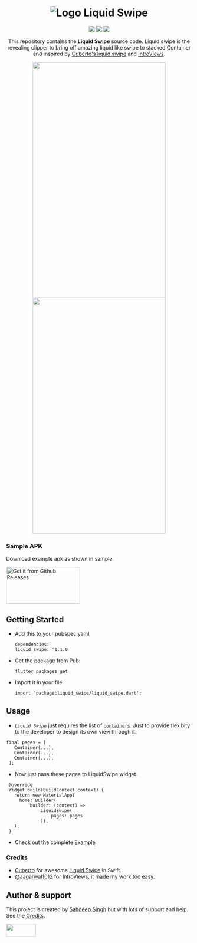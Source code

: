 <h1 align="center" xmlns="http://www.w3.org/1999/html">
  <br>
   <img src="https://github.com/iamSahdeep/liquid_swipe_flutter/assets/page1.png" alt="Logo Liquid Swipe" title="Logo by  FotoJet ( https://www.fotojet.com/ )" />
  <br>
</h1>
<p align="center">  
 <a href="https://github.com/iamSahdeep/liquid_swipe_flutter/releases" <img height="20" alt="GitHub All Releases" src="https://img.shields.io/github/downloads/iamSahdeep/liquid_swipe_flutter/total.svg?style=for-the-badge"></a>
<a href="https://www.codacy.com/app/iamSahdeep/liquid_swipe_flutter?utm_source=github.com&amp;utm_medium=referral&amp;utm_content=iamSahdeep/liquid_swipe_flutter&amp;utm_campaign=Badge_Grade"><img src="https://api.codacy.com/project/badge/Grade/ccdaffb33883461b8570cd80f5051631"/></a>
 <a href="https://pub.dev/packages/liquid_swipe" <img height="20" alt="Pub" src="https://img.shields.io/pub/v/liquid_swipe.svg?style=for-the-badge"></a>
 <a href="https://opensource.org/licenses/MIT"><img src="https://img.shields.io/badge/license-APACHE2.0-blue.svg"></a>
   <a href="https://flutter.dev"><img src="https://img.shields.io/badge/Built%20for-Flutter-blue.svg?longCache=true&style=flat-square" "></a>
</p>

<p align="center">
  This repository contains the <strong>Liquid Swipe</strong> source code.
  Liquid swipe is the revealing clipper to bring off amazing liquid like swipe to stacked Container and inspired by <a href="https://github.com/Cuberto/liquid-swipe"> Cuberto's liquid swipe</a> and <a href="https://github.com/aagarwal1012/IntroViews-Flutter">IntroViews</a>.

</p>

<p align="center">
<img src="https://github.com/iamSahdeep/liquid_swipe_flutter/assets/example.gif" width="360" height="640">
<img src="https://github.com/iamSahdeep/liquid_swipe_flutter/assets/example.gif" width="360" height="640">
</p>

### Sample APK

Download example apk as shown in sample.

<a href='https://github.com/iamSahdeep/liquid_swipe_flutter/blob/master/app-release.apk'><img alt='Get it from Github Releases' src='https://i0.wp.com/dimitrology.com/wp-content/uploads/2017/02/download-apk.png?resize=172%2C100&ssl=1' width="200" height="100"/></a>
 

## Getting Started
* Add this to your pubspec.yaml
  ```
  dependencies:
  liquid_swipe: ^1.1.0
  
  ```
* Get the package from Pub:

  ```
  flutter packages get
  ```
* Import it in your file

  ```
  import 'package:liquid_swipe/liquid_swipe.dart';
  ```
  
## Usage

 - *`Liquid Swipe`* just requires the list of [`containers`](https://api.flutter.dev/flutter/widgets/Container-class.html). Just to provide flexibity to the developer to design its own view through it.
 ```
 final pages = [
    Container(...),
    Container(...),
    Container(...),
  ];
 ```
 
 * Now just pass these pages to LiquidSwipe widget.
 ```
  @override
  Widget build(BuildContext context) {
    return new MaterialApp(
      home: Builder(
          builder: (context) =>
              LiquidSwipe(
                  pages: pages
              )),
    );
  }
 ```

 * Check out the complete [Example](https://github.com/iamSahdeep/liquid_swipe_flutter/tree/master/example)
 
### Credits
   - [Cuberto](https://github.com/Cuberto) for awesome [Liquid Swipe](https://github.com/Cuberto/liquid-swipe) in Swift.
   - [@aagarwal1012](https://github.com/aagarwal1012) for [IntroViews](https://github.com/aagarwal1012/IntroViews-Flutter), it made my work too easy.
 
 
## Author & support
This project is created by [Sahdeep Singh](https://github.com/iamSahdeep) but with lots of support and help. See the [Credits](https://github.com/iamSahdeep/Bop/blob/master/README.md#credits).

<img src="https://cdn-images-1.medium.com/max/1200/1*2yFbiGdcACiuLGo4dMKmJw.jpeg" width="80" height="35">


